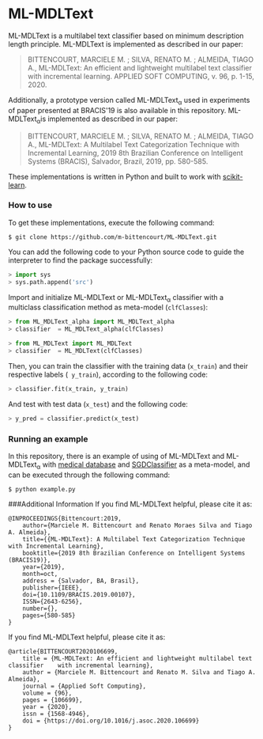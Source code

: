 # ML-MDLText

ML-MDLText is a multilabel text classifier based on minimum description length principle. ML-MDLText is implemented as described in our paper:

> BITTENCOURT, MARCIELE M. ; SILVA, RENATO M. ; ALMEIDA, TIAGO A.,
> ML-MDLText: An efficient and lightweight multilabel text classifier 
> with incremental learning. APPLIED SOFT COMPUTING, v. 96, p. 1-15, 2020.


Additionally, a prototype version called ML-MDLText<sub>α</sub> used in experiments of paper presented at BRACIS'19 is also available in this repository. ML-MDLText<sub>α</sub>is implemented as described in our paper:

> BITTENCOURT, MARCIELE M. ; SILVA, RENATO M. ; ALMEIDA, TIAGO A.,
> ML-MDLText: A Multilabel Text Categorization Technique with 
> Incremental Learning, 2019 8th Brazilian Conference on Intelligent
> Systems (BRACIS), Salvador, Brazil, 2019, pp. 580-585.

These implementations is written in Python and built to work with [scikit-learn](https://scikit-learn.org/).

### How to use
To get these implementations, execute the following command:

`
$ git clone https://github.com/m-bittencourt/ML-MDLText.git
`

You can add the following code to your Python source code to guide the interpreter to find the package successfully:

```python
> import sys
> sys.path.append('src')
```
Import and initialize ML-MDLText or ML-MDLText<sub>α</sub> classifier with a multiclass classification method as meta-model (`clfClasses`):
```python
> from ML_MDLText_alpha import ML_MDLText_alpha
> classifier  = ML_MDLText_alpha(clfClasses)
```
```python
> from ML_MDLText import ML_MDLText
> classifier  = ML_MDLText(clfClasses)
```

Then, you can train the classifier with the training data (`x_train`) and their respective labels (` y_train`), according to the following code:
```python
> classifier.fit(x_train, y_train)
```
And test with test data (`x_test`) and the following code:
```python
> y_pred = classifier.predict(x_test)
```

### Running an example
In this repository, there is an example of using of ML-MDLText and ML-MDLText<sub>α</sub> with [medical database](http://mulan.sourceforge.net/datasets-mlc.html) and [SGDClassifier](https://scikit-learn.org/stable/modules/generated/sklearn.linear_model.SGDClassifier.html) as a meta-model, and can be executed through the following command:

`
$ python example.py
`

###Additional Information
If you find ML-MDLText helpful, please cite it as:

```
@INPROCEEDINGS{Bittencourt:2019,
	author={Marciele M. Bittencourt and Renato Moraes Silva and Tiago A. Almeida},
	title={{ML-MDLText}: A Multilabel Text Categorization Technique with Incremental Learning},
	booktitle={2019 8th Brazilian Conference on Intelligent Systems (BRACIS19)}, 
	year={2019},
	month=oct,
	address = {Salvador, BA, Brasil},
	publisher={IEEE},
	doi={10.1109/BRACIS.2019.00107},
	ISSN={2643-6256},
	number={},
	pages={580-585}
}
```

If you find ML-MDLText helpful, please cite it as:

```
@article{BITTENCOURT2020106699,
	title = {ML-MDLText: An efficient and lightweight multilabel text classifier 	with incremental learning},
	author = {Marciele M. Bittencourt and Renato M. Silva and Tiago A. Almeida},
	journal = {Applied Soft Computing},
	volume = {96},
	pages = {106699},
	year = {2020},
	issn = {1568-4946},
	doi = {https://doi.org/10.1016/j.asoc.2020.106699}
}
```
